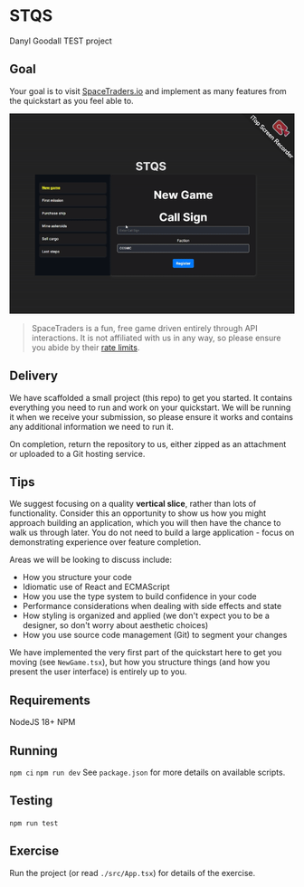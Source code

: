 # STQS
Danyl Goodall TEST project
## Goal
Your goal is to visit [SpaceTraders.io](https://docs.spacetraders.io/quickstart/new-game) and implement as many features from the quickstart as you feel able to.

![Game Demo](danyl_test.gif)

> SpaceTraders is a fun, free game driven entirely through API interactions. It is not affiliated with us in any way, so please ensure you abide by their [rate limits](https://docs.spacetraders.io/api-guide/rate-limits).
## Delivery
We have scaffolded a small project (this repo) to get you started. It contains everything you need to run and work on your quickstart. We will be running it when we receive your submission, so please ensure it works and contains any additional information we need to run it.

On completion, return the repository to us, either zipped as an attachment or uploaded to a Git hosting service.

## Tips
We suggest focusing on a quality **vertical slice**, rather than lots of functionality. Consider this an opportunity to show us how you might approach building an application, which you will then have the chance to walk us through later. You do not need to build a large application - focus on demonstrating experience over feature completion.

Areas we will be looking to discuss include:
- How you structure your code
- Idiomatic use of React and ECMAScript
- How you use the type system to build confidence in your code
- Performance considerations when dealing with side effects and state
- How styling is organized and applied (we don't expect you to be a designer, so don't worry about aesthetic choices)
- How you use source code management (Git) to segment your changes

We have implemented the very first part of the quickstart here to get you moving (see `NewGame.tsx`), but how you structure things (and how you present the user interface) is entirely up to you.

## Requirements

NodeJS 18+
NPM

## Running

`npm ci`
`npm run dev`
See `package.json` for more details on available scripts.

## Testing

`npm run test`


## Exercise

Run the project (or read `./src/App.tsx`) for details of the exercise.